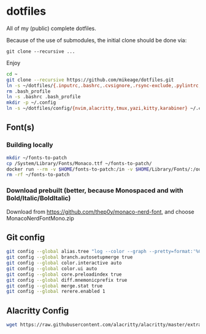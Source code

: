 dotfiles
========

All of my (public) complete dotfiles.

Because of the use of submodules, the initial clone should be done via:

    git clone --recursive ...

Enjoy

```bash
cd ~
git clone --recursive https://github.com/mikeage/dotfiles.git
ln -s ~/dotfiles/{.inputrc,.bashrc,.cvsignore,.rsync-exclude,.pylintrc,.zshrc} ~/ -f
rm .bash_profile
ln -s .bashrc .bash_profile
mkdir -p ~/.config
ln -s ~/dotfiles/config/{nvim,alacritty,tmux,yazi,kitty,karabiner} ~/.config/

```

## Font(s)

### Building locally

```bash
mkdir ~/fonts-to-patch
cp /System/Library/Fonts/Monaco.ttf ~/fonts-to-patch/
docker run --rm -v $HOME/fonts-to-patch:/in -v $HOME/Library/Fonts/:/out nerdfonts/patcher --complete
rm -rf ~/fonts-to-patch
```

### Download prebuilt (better, because Monospaced and with Bold/Italic/BoldItalic)

Download from https://github.com/thep0y/monaco-nerd-font, and choose MonacoNerdFontMono.zip

## Git config

```bash
git config --global alias.tree "log --color --graph --pretty=format:'%Cred%h%Creset -%C(yellow)%d%Creset %s %Cgreen(%cr) %C(bold blue)<%an>%Creset' --abbrev-commit"
git config --global branch.autosetupmerge true
git config --global color.interactive auto
git config --global color.ui auto
git config --global core.preloadindex true
git config --global diff.mnemonicprefix true
git config --global merge.stat true
git config --global rerere.enabled 1
```

## Alacritty Config

```bash
wget https://raw.githubusercontent.com/alacritty/alacritty/master/extra/alacritty.info && tic -xe alacritty,alacritty-direct alacritty.info && rm alacritty.info
```
